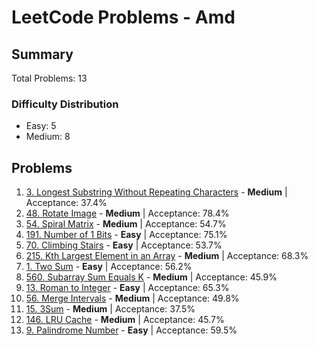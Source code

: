 # LeetCode Problems - Amd

## Summary
Total Problems: 13

### Difficulty Distribution

- Easy: 5
- Medium: 8

## Problems

1. [3. Longest Substring Without Repeating Characters](https://leetcode.com/problems/longest-substring-without-repeating-characters/) - **Medium** | Acceptance: 37.4%
2. [48. Rotate Image](https://leetcode.com/problems/rotate-image/) - **Medium** | Acceptance: 78.4%
3. [54. Spiral Matrix](https://leetcode.com/problems/spiral-matrix/) - **Medium** | Acceptance: 54.7%
4. [191. Number of 1 Bits](https://leetcode.com/problems/number-of-1-bits/) - **Easy** | Acceptance: 75.1%
5. [70. Climbing Stairs](https://leetcode.com/problems/climbing-stairs/) - **Easy** | Acceptance: 53.7%
6. [215. Kth Largest Element in an Array](https://leetcode.com/problems/kth-largest-element-in-an-array/) - **Medium** | Acceptance: 68.3%
7. [1. Two Sum](https://leetcode.com/problems/two-sum/) - **Easy** | Acceptance: 56.2%
8. [560. Subarray Sum Equals K](https://leetcode.com/problems/subarray-sum-equals-k/) - **Medium** | Acceptance: 45.9%
9. [13. Roman to Integer](https://leetcode.com/problems/roman-to-integer/) - **Easy** | Acceptance: 65.3%
10. [56. Merge Intervals](https://leetcode.com/problems/merge-intervals/) - **Medium** | Acceptance: 49.8%
11. [15. 3Sum](https://leetcode.com/problems/3sum/) - **Medium** | Acceptance: 37.5%
12. [146. LRU Cache](https://leetcode.com/problems/lru-cache/) - **Medium** | Acceptance: 45.7%
13. [9. Palindrome Number](https://leetcode.com/problems/palindrome-number/) - **Easy** | Acceptance: 59.5%